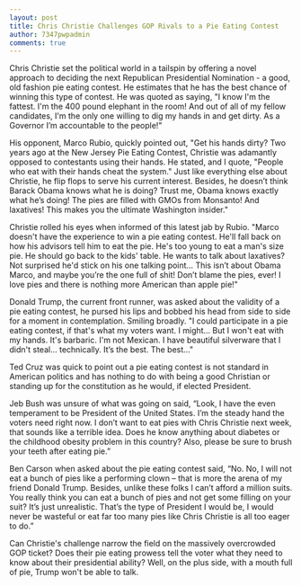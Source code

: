 ```yaml
---
layout: post
title: Chris Christie Challenges GOP Rivals to a Pie Eating Contest
author: 7347pwpadmin
comments: true
---
```

<!--categories: [Barack Obama, Ben Carson, Chris Christie, Chris Christie is a 400 pound elephant, Chris Christie is really fat, Donald Trump, Jeb Bush, Marco Rubio, Politics, President Obama, Ted Cruz]-->
Chris Christie set the political world in a tailspin by offering a novel approach to deciding the next Republican Presidential Nomination - a good, old fashion pie eating contest. He estimates that he has the best chance of winning this type of contest. He was quoted as saying, "I know I'm the fattest. I'm the 400 pound elephant in the room! And out of all of my fellow candidates, I'm the only one willing to dig my hands in and get dirty. As a Governor I’m accountable to the people!"

His opponent, Marco Rubio, quickly pointed out, "Get his hands dirty? Two years ago at the New Jersey Pie Eating Contest, Christie was adamantly opposed to contestants using their hands. He stated, and I quote, "People who eat with their hands cheat the system." Just like everything else about Christie, he flip flops to serve his current interest. Besides, he doesn’t think Barack Obama knows what he is doing? Trust me, Obama knows exactly what he’s doing! The pies are filled with GMOs from Monsanto! And laxatives! This makes you the ultimate Washington insider."

Christie rolled his eyes when informed of this latest jab by Rubio. "Marco doesn't have the experience to win a pie eating contest. He'll fall back on how his advisors tell him to eat the pie. He's too young to eat a man's size pie. He should go back to the kids' table. He wants to talk about laxatives? Not surprised he'd stick on his one talking point… This isn’t about Obama Marco, and maybe you’re the one full of shit! Don’t blame the pies, ever! I love pies and there is nothing more American than apple pie!"

Donald Trump, the current front runner, was asked about the validity of a pie eating contest, he pursed his lips and bobbed his head from side to side for a moment in contemplation. Smiling broadly. "I could participate in a pie eating contest, if that's what my voters want. I might… But I won't eat with my hands. It's barbaric. I'm not Mexican. I have beautiful silverware that I didn't steal... technically. It’s the best. The best…"

Ted Cruz was quick to point out a pie eating contest is not standard in American politics and has nothing to do with being a good Christian or standing up for the constitution as he would, if elected President.

Jeb Bush was unsure of what was going on said, “Look, I have the even temperament to be President of the United States. I’m the steady hand the voters need right now. I don’t want to eat pies with Chris Christie next week, that sounds like a terrible idea. Does he know anything about diabetes or the childhood obesity problem in this country? Also, please be sure to brush your teeth after eating pie.”

Ben Carson when asked about the pie eating contest said, “No. No, I will not eat a bunch of pies like a performing clown – that is more the arena of my friend Donald Trump. Besides, unlike these folks I can’t afford a million suits. You really think you can eat a bunch of pies and not get some filling on your suit? It’s just unrealistic. That’s the type of President I would be, I would never be wasteful or eat far too many pies like Chris Christie is all too eager to do.”

Can Christie's challenge narrow the field on the massively overcrowded GOP ticket? Does their pie eating prowess tell the voter what they need to know about their presidential ability? Well, on the plus side, with a mouth full of pie, Trump won't be able to talk.

